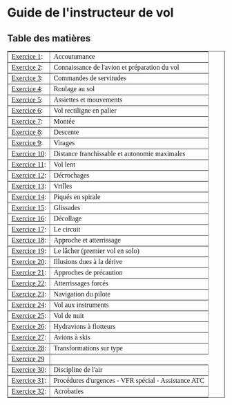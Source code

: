
# Guide de l'instructeur de vol

## Table des matières



<Table border CELLPADDING=5>
<TR><TD><FONT FACE= "verdana", "helvetica", "arial">
<A HREF="Exercice1.htm">Exercice
1</A>:
</TD><TD> <FONT FACE= "verdana", "helvetica", "arial">Accoutumance</TD></TR>
<TR><TD><FONT FACE= "verdana", "helvetica", "arial">
<A HREF="Exercice2.htm">Exercice
2</A>: 
</TD><TD><FONT FACE= "verdana", "helvetica", "arial">
Connaissance de l'avion et préparation du vol</TD></TR>
<TR><TD><FONT FACE= "verdana", "helvetica", "arial">
<A HREF="Exercice3.htm">Exercice
3</A>: 
</TD><TD><FONT FACE= "verdana", "helvetica", "arial">
Commandes de servitudes</TD></TR>
<TR><TD><FONT FACE= "verdana", "helvetica", "arial">
<A HREF="Exercice4.htm">Exercice
4</A>: 
</TD><TD><FONT FACE= "verdana", "helvetica", "arial">
Roulage au sol</TD></TR>
<TR><TD><FONT FACE= "verdana", "helvetica", "arial">
<A HREF="Exercice5.htm">Exercice
5</A>: 
</TD><TD><FONT FACE= "verdana", "helvetica", "arial">
Assiettes et mouvements</TD></TR>
<TR><TD><FONT FACE= "verdana", "helvetica", "arial">
<A HREF="Exercice6.htm">Exercice
6</A>: 
</TD><TD><FONT FACE= "verdana", "helvetica", "arial">
Vol rectiligne en palier</TD></TR>
<TR><TD><FONT FACE= "verdana", "helvetica", "arial">
<A HREF="Exercice7.htm">Exercice
7</A>: 
</TD><TD><FONT FACE= "verdana", "helvetica", "arial">
Montée</TD></TR>
<TR><TD><FONT FACE= "verdana", "helvetica", "arial">
<A HREF="Exercice8.htm">Exercice
8</A>: 
</TD><TD><FONT FACE= "verdana", "helvetica", "arial">
Descente</TD></TR>
<TR><TD><FONT FACE= "verdana", "helvetica", "arial">
<A HREF="Exercice9.htm">Exercice
9</A>: 
</TD><TD><FONT FACE= "verdana", "helvetica", "arial">
Virages</TD></TR>
<TR><TD><FONT FACE= "verdana", "helvetica", "arial">
<A HREF="Exercice10.htm">Exercice
10</A>: 
</TD><TD><FONT FACE= "verdana", "helvetica", "arial">
Distance franchissable et autonomie maximales</TD></TR>
<TR><TD><FONT FACE= "verdana", "helvetica", "arial">
<A HREF="Exercice11.htm">Exercice
11</A>: 
</TD><TD><FONT FACE= "verdana", "helvetica", "arial">
Vol lent</TD></TR>
<TR><TD><FONT FACE= "verdana", "helvetica", "arial">
<A HREF="Exercice12.htm">Exercice
12</A>: 
</TD><TD><FONT FACE= "verdana", "helvetica", "arial">
Décrochages</TD></TR>
<TR><TD><FONT FACE= "verdana", "helvetica", "arial">
<A HREF="Exercice13.htm">Exercice
13</A>: 
</TD><TD><FONT FACE= "verdana", "helvetica", "arial">
Vrilles</TD></TR>
<TR><TD>
<A HREF="Exercice14.htm"><FONT FACE= "verdana", "helvetica", "arial">
Exercice 14</A>: 
</TD><TD><FONT FACE= "verdana", "helvetica", "arial">
Piqués en spirale</TD></TR>
<TR><TD>
<A HREF="Exercice15.htm"><FONT FACE= "verdana", "helvetica", "arial">
Exercice 15</A>: 
</TD><TD><FONT FACE= "verdana", "helvetica", "arial">
Glissades</TD></TR>
<TR><TD><FONT FACE= "verdana", "helvetica", "arial">
<A HREF="Exercice16.htm">Exercice
16</A>: 
</TD><TD><FONT FACE= "verdana", "helvetica", "arial">
Décollage</TD></TR>
<TR><TD>
<A HREF="Exercice17.htm"><FONT FACE= "verdana", "helvetica", "arial">
Exercice
17</A>: 
</TD><TD><FONT FACE= "verdana", "helvetica", "arial">
Le circuit</TD></TR>
<TR><TD><FONT FACE= "verdana", "helvetica", "arial">
<A HREF="Exercice18.htm">Exercice
18</A>: 
</TD><TD><FONT FACE= "verdana", "helvetica", "arial">
Approche et atterrissage</TD></TR>
<TR><TD>
<A HREF="Exercice19.htm"><FONT FACE= "verdana", "helvetica", "arial">Exercice
19</A>: 
</TD><TD><FONT FACE= "verdana", "helvetica", "arial">
Le lâcher (premier vol en solo)</TD></TR>
<TR><TD><FONT FACE= "verdana", "helvetica", "arial">
<A HREF="Exercice20.htm"><FONT FACE= "verdana", "helvetica", "arial">Exercice
20</A>: 
</TD><TD><FONT FACE= "verdana", "helvetica", "arial">
Illusions dues à la dérive</TD></TR>
<TR><TD>
<A HREF="Exercice21.htm"><FONT FACE= "verdana", "helvetica", "arial">Exercice
21</A>: 
</TD><TD><FONT FACE= "verdana", "helvetica", "arial">
Approches de précaution</TD></TR>
<TR><TD>
<A HREF="Exercice22.htm"><FONT FACE= "verdana", "helvetica", "arial">Exercice
22</A>: 
</TD><TD><FONT FACE= "verdana", "helvetica", "arial">Atterrissages forcés</TD></TR>
<TR><TD>
<A HREF="Exercice23.htm"><FONT FACE= "verdana", "helvetica", "arial">Exercice
23</A>: 
</TD><TD><FONT FACE= "verdana", "helvetica", "arial">Navigation du pilote</TD></TR>
<TR><TD>
<A HREF="Exercice24.htm"><FONT FACE= "verdana", "helvetica", "arial">Exercice
24</A>: 
</TD><TD><FONT FACE= "verdana", "helvetica", "arial">Vol aux instruments</TD></TR>
<TR><TD>
<A HREF="Exercice25.htm"><FONT FACE= "verdana", "helvetica", "arial">Exercice
25</A>: 
</TD><TD><FONT FACE= "verdana", "helvetica", "arial">Vol de nuit</TD></TR>
<TR><TD>
<A HREF="Exercice26.htm"><FONT FACE= "verdana", "helvetica", "arial">Exercice
26</A>: 
</TD><TD><FONT FACE= "verdana", "helvetica", "arial">Hydravions à flotteurs</TD></TR>
<TR><TD>
<A HREF="Exercice27.htm"><FONT FACE= "verdana", "helvetica", "arial">Exercice
27</A>: 
</TD><TD><FONT FACE= "verdana", "helvetica", "arial">Avions à skis</TD></TR>
<TR><TD>
<A HREF="Exercice28.htm"><FONT FACE= "verdana", "helvetica", "arial">Exercice
28</A>: 
</TD><TD><FONT FACE= "verdana", "helvetica", "arial">Transformations sur type </TD></TR>
<TR><TD>
<A HREF="http://www.geocities.com/CapeCanaveral/4868/Exercice29.htm"><FONT FACE= "verdana", "helvetica", "arial">Exercice
29</A> </TD></TR>
<TR><TD>
<A HREF="Exercice30.htm"><FONT FACE= "verdana", "helvetica", "arial">Exercice
30</A>: 
</TD><TD><FONT FACE= "verdana", "helvetica", "arial">Discipline de l'air</TD></TR>
<TR><TD>
<A HREF="Exercice31.htm"><FONT FACE= "verdana", "helvetica", "arial">Exercice
31</A>: 
</TD><TD><FONT FACE= "verdana", "helvetica", "arial">Procédures d'urgences - VFR spécial - Assistance
ATC</TD></TR>
<TR><TD>
<A HREF="Exercice32.htm"><FONT FACE= "verdana", "helvetica", "arial">Exercice
32</A>: 
</TD><TD><FONT FACE= "verdana", "helvetica", "arial">Acrobaties</TD></TR>

</Table>

